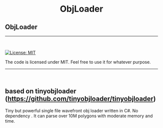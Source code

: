 # 

<h1 align="center">
   ObjLoader
  <br>
  
  ##               ObjLoader
  
</h1>

<hr>


<br>

[![License: MIT](https://img.shields.io/badge/License-MIT-yellow.svg)](https://github.com/Zeckoxe/ObjLoader/blob/master/LICENSE)

The code is licensed under MIT. Feel free to use it for whatever purpose.

<hr>
<br>



## based on tinyobjloader (<https://github.com/tinyobjloader/tinyobjloader>)

Tiny but powerful single file wavefront obj loader written in C#. No dependency . It can parse over 10M polygons with moderate memory and time.

<br>

